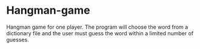 # Hangman-game
Hangman game for one player. The program will choose the word from a dictionary file and the user must guess the word within a limited number of guesses.

